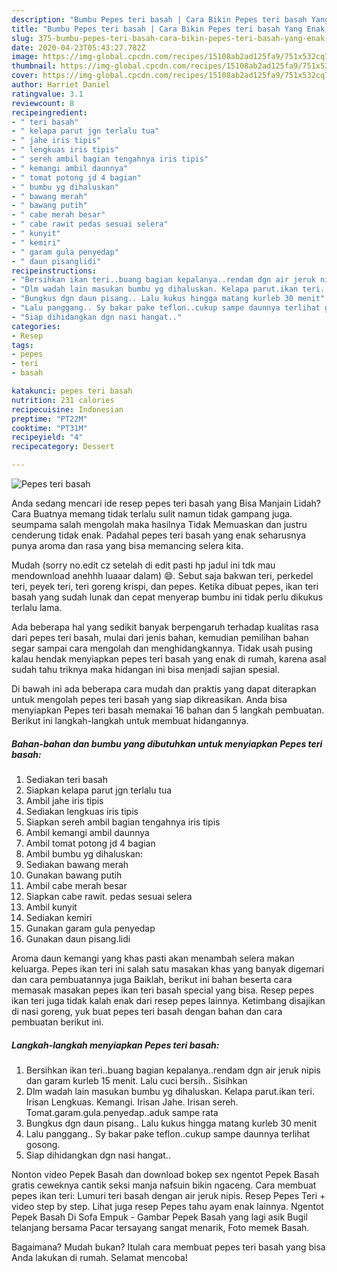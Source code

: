 ```yaml
---
description: "Bumbu Pepes teri basah | Cara Bikin Pepes teri basah Yang Enak Banget"
title: "Bumbu Pepes teri basah | Cara Bikin Pepes teri basah Yang Enak Banget"
slug: 375-bumbu-pepes-teri-basah-cara-bikin-pepes-teri-basah-yang-enak-banget
date: 2020-04-23T05:43:27.782Z
image: https://img-global.cpcdn.com/recipes/15108ab2ad125fa9/751x532cq70/pepes-teri-basah-foto-resep-utama.jpg
thumbnail: https://img-global.cpcdn.com/recipes/15108ab2ad125fa9/751x532cq70/pepes-teri-basah-foto-resep-utama.jpg
cover: https://img-global.cpcdn.com/recipes/15108ab2ad125fa9/751x532cq70/pepes-teri-basah-foto-resep-utama.jpg
author: Harriet Daniel
ratingvalue: 3.1
reviewcount: 8
recipeingredient:
- " teri basah"
- " kelapa parut jgn terlalu tua"
- " jahe iris tipis"
- " lengkuas iris tipis"
- " sereh ambil bagian tengahnya iris tipis"
- " kemangi ambil daunnya"
- " tomat potong jd 4 bagian"
- " bumbu yg dihaluskan"
- " bawang merah"
- " bawang putih"
- " cabe merah besar"
- " cabe rawit pedas sesuai selera"
- " kunyit"
- " kemiri"
- " garam gula penyedap"
- " daun pisanglidi"
recipeinstructions:
- "Bersihkan ikan teri..buang bagian kepalanya..rendam dgn air jeruk nipis dan garam kurleb 15 menit. Lalu cuci bersih.. Sisihkan"
- "Dlm wadah lain masukan bumbu yg dihaluskan. Kelapa parut.ikan teri. Irisan Lengkuas. Kemangi. Irisan Jahe. Irisan sereh. Tomat.garam.gula.penyedap..aduk sampe rata"
- "Bungkus dgn daun pisang.. Lalu kukus hingga matang kurleb 30 menit"
- "Lalu panggang.. Sy bakar pake teflon..cukup sampe daunnya terlihat gosong."
- "Siap dihidangkan dgn nasi hangat.."
categories:
- Resep
tags:
- pepes
- teri
- basah

katakunci: pepes teri basah 
nutrition: 231 calories
recipecuisine: Indonesian
preptime: "PT22M"
cooktime: "PT31M"
recipeyield: "4"
recipecategory: Dessert

---
```



![Pepes teri basah](https://img-global.cpcdn.com/recipes/15108ab2ad125fa9/751x532cq70/pepes-teri-basah-foto-resep-utama.jpg)

Anda sedang mencari ide resep pepes teri basah yang Bisa Manjain Lidah? Cara Buatnya memang tidak terlalu sulit namun tidak gampang juga. seumpama salah mengolah maka hasilnya Tidak Memuaskan dan justru cenderung tidak enak. Padahal pepes teri basah yang enak seharusnya punya aroma dan rasa yang bisa memancing selera kita.

Mudah (sorry no.edit cz setelah di edit pasti hp jadul ini tdk mau mendownload anehhh luaaar dalam) 😄. Sebut saja bakwan teri, perkedel teri, peyek teri, teri goreng krispi, dan pepes. Ketika dibuat pepes, ikan teri basah yang sudah lunak dan cepat menyerap bumbu ini tidak perlu dikukus terlalu lama.

Ada beberapa hal yang sedikit banyak berpengaruh terhadap kualitas rasa dari pepes teri basah, mulai dari jenis bahan, kemudian pemilihan bahan segar sampai cara mengolah dan menghidangkannya. Tidak usah pusing kalau hendak menyiapkan pepes teri basah yang enak di rumah, karena asal sudah tahu triknya maka hidangan ini bisa menjadi sajian spesial.


Di bawah ini ada beberapa cara mudah dan praktis yang dapat diterapkan untuk mengolah pepes teri basah yang siap dikreasikan. Anda bisa menyiapkan Pepes teri basah memakai 16 bahan dan 5 langkah pembuatan. Berikut ini langkah-langkah untuk membuat hidangannya.

<!--inarticleads1-->

##### Bahan-bahan dan bumbu yang dibutuhkan untuk menyiapkan Pepes teri basah:

1. Sediakan  teri basah
1. Siapkan  kelapa parut jgn terlalu tua
1. Ambil  jahe iris tipis
1. Sediakan  lengkuas iris tipis
1. Siapkan  sereh ambil bagian tengahnya iris tipis
1. Ambil  kemangi ambil daunnya
1. Ambil  tomat potong jd 4 bagian
1. Ambil  bumbu yg dihaluskan:
1. Sediakan  bawang merah
1. Gunakan  bawang putih
1. Ambil  cabe merah besar
1. Siapkan  cabe rawit. pedas sesuai selera
1. Ambil  kunyit
1. Sediakan  kemiri
1. Gunakan  garam gula penyedap
1. Gunakan  daun pisang.lidi


Aroma daun kemangi yang khas pasti akan menambah selera makan keluarga. Pepes ikan teri ini salah satu masakan khas yang banyak digemari dan cara pembuatannya juga Baiklah, berikut ini bahan beserta cara memasak masakan pepes ikan teri basah special yang bisa. Resep pepes ikan teri juga tidak kalah enak dari resep pepes lainnya. Ketimbang disajikan di nasi goreng, yuk buat pepes teri basah dengan bahan dan cara pembuatan berikut ini. 

<!--inarticleads2-->

##### Langkah-langkah menyiapkan Pepes teri basah:

1. Bersihkan ikan teri..buang bagian kepalanya..rendam dgn air jeruk nipis dan garam kurleb 15 menit. Lalu cuci bersih.. Sisihkan
1. Dlm wadah lain masukan bumbu yg dihaluskan. Kelapa parut.ikan teri. Irisan Lengkuas. Kemangi. Irisan Jahe. Irisan sereh. Tomat.garam.gula.penyedap..aduk sampe rata
1. Bungkus dgn daun pisang.. Lalu kukus hingga matang kurleb 30 menit
1. Lalu panggang.. Sy bakar pake teflon..cukup sampe daunnya terlihat gosong.
1. Siap dihidangkan dgn nasi hangat..


Nonton video Pepek Basah dan download bokep sex ngentot Pepek Basah gratis ceweknya cantik seksi manja nafsuin bikin ngaceng. Cara membuat pepes ikan teri: Lumuri teri basah dengan air jeruk nipis. Resep Pepes Teri + video step by step. Lihat juga resep Pepes tahu ayam enak lainnya. Ngentot Pepek Basah Di Sofa Empuk - Gambar Pepek Basah yang lagi asik Bugil telanjang bersama Pacar tersayang sangat menarik, Foto memek Basah. 

Bagaimana? Mudah bukan? Itulah cara membuat pepes teri basah yang bisa Anda lakukan di rumah. Selamat mencoba!
